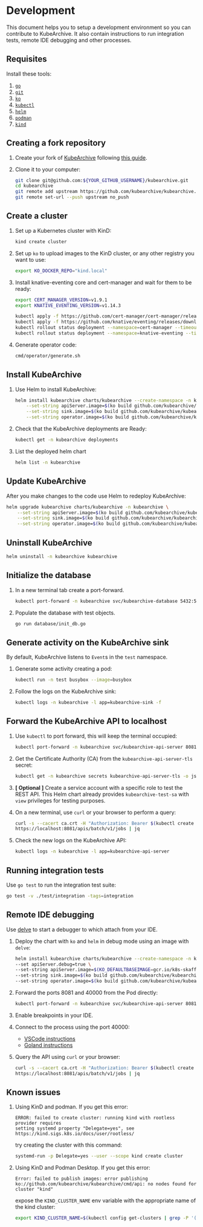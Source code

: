 # Development

This document helps you to setup a development environment so you can contribute
to KubeArchive. It also contain instructions to run integration tests, remote IDE
debugging and other processes.

## Requisites

Install these tools:

1. [`go`](https://golang.org/doc/install)
1. [`git`](https://help.github.com/articles/set-up-git/)
1. [`ko`](https://github.com/google/ko)
1. [`kubectl`](https://kubernetes.io/docs/tasks/tools/install-kubectl/)
1. [`helm`](https://helm.sh/docs/intro/install/)
1. [`podman`](https://podman.io/docs/installation)
1. [`kind`](https://kind.sigs.k8s.io/docs/user/quick-start/)

## Creating a fork repository

1. Create your fork of [KubeArchive](https://github.com/kubearchive/kubearchive)
  following [this guide](https://help.github.com/articles/fork-a-repo/).
1. Clone it to your computer:
  
    ```bash
    git clone git@github.com:${YOUR_GITHUB_USERNAME}/kubearchive.git
    cd kubearchive
    git remote add upstream https://github.com/kubearchive/kubearchive.git
    git remote set-url --push upstream no_push
    ```

## Create a cluster

1. Set up a Kubernetes cluster with KinD:
    ```bash
    kind create cluster
    ```

1. Set up `ko` to upload images to the KinD cluster, or any other registry you
  want to use:
    ```bash
    export KO_DOCKER_REPO="kind.local"
    ```

1. Install knative-eventing core and cert-manager and wait for them to be ready:
    ```bash
    export CERT_MANAGER_VERSION=v1.9.1
    export KNATIVE_EVENTING_VERSION=v1.14.3

    kubectl apply -f https://github.com/cert-manager/cert-manager/releases/download/${CERT_MANAGER_VERSION}/cert-manager.yaml
    kubectl apply -f https://github.com/knative/eventing/releases/download/knative-${KNATIVE_EVENTING_VERSION}/eventing-core.yaml
    kubectl rollout status deployment --namespace=cert-manager --timeout=30s
    kubectl rollout status deployment --namespace=knative-eventing --timeout=30s
    ```

1. Generate operator code:
    ```bash
    cmd/operator/generate.sh
    ```

## Install KubeArchive

1. Use Helm to install KubeArchive:
   ```bash
   helm install kubearchive charts/kubearchive --create-namespace -n kubearchive \
       --set-string apiServer.image=$(ko build github.com/kubearchive/kubearchive/cmd/api) \
       --set-string sink.image=$(ko build github.com/kubearchive/kubearchive/cmd/sink) \
       --set-string operator.image=$(ko build github.com/kubearchive/kubearchive/cmd/operator)
   ```
1. Check that the KubeArchive deployments are Ready:
   ```bash
   kubectl get -n kubearchive deployments
   ```
   
1. List the deployed helm chart
   ```bash
   helm list -n kubearchive  
   ```

## Update KubeArchive

After you make changes to the code use Helm to redeploy KubeArchive:

```bash
helm upgrade kubearchive charts/kubearchive -n kubearchive \
    --set-string apiServer.image=$(ko build github.com/kubearchive/kubearchive/cmd/api) \
    --set-string sink.image=$(ko build github.com/kubearchive/kubearchive/cmd/sink) \
    --set-string operator.image=$(ko build github.com/kubearchive/kubearchive/cmd/operator)
```

## Uninstall KubeArchive

```bash
helm uninstall -n kubearchive kubearchive
```

## Initialize the database

1.  In a new terminal tab create a port-forward.
    ```bash
    kubectl port-forward -n kubearchive svc/kubearchive-database 5432:5432
    ```
2.  Populate the database with test objects.
    ```bash
    go run database/init_db.go
    ```

## Generate activity on the KubeArchive sink

By default, KubeArchive listens to `Event`s in the `test` namespace.

1. Generate some activity creating a pod:
    ```bash
    kubectl run -n test busybox --image=busybox
    ```
1. Follow the logs on the KubeArchive sink:
    ```bash
    kubectl logs -n kubearchive -l app=kubearchive-sink -f
    ```

## Forward the KubeArchive API to localhost

1. Use `kubectl` to port forward, this will keep the terminal occupied:
    ```bash
    kubectl port-forward -n kubearchive svc/kubearchive-api-server 8081:8081
    ```
1. Get the Certificate Authority (CA) from the `kubearchive-api-server-tls` secret:
    ```bash
    kubectl get -n kubearchive secrets kubearchive-api-server-tls -o jsonpath='{.data.ca\.crt}' | base64 -d > ca.crt
    ```
   
1. **[ Optional ]** Create a service account with a specific role to test the REST API.
   This Helm chart already provides `kubearchive-test-sa` with `view` privileges for testing purposes.
    
1. On a new terminal, use `curl` or your browser to perform a query:
    ```bash
    curl -s --cacert ca.crt -H "Authorization: Bearer $(kubectl create token kubearchive-test -n kubearchive)" \
   https://localhost:8081/apis/batch/v1/jobs | jq
    ```

1. Check the new logs on the KubeArchive API:
    ```bash
    kubectl logs -n kubearchive -l app=kubearchive-api-server
    ```

## Running integration tests

Use `go test` to run the integration test suite:
```bash
go test -v ./test/integration -tags=integration
```

## Remote IDE debugging

Use [delve](https://golangforall.com/en/post/go-docker-delve-remote-debug.html)
to start a debugger to which attach from your IDE.

1. Deploy the chart with `ko` and `helm` in debug mode using an image with `delve`:
   ```bash
   helm install kubearchive charts/kubearchive --create-namespace -n kubearchive \ 
   --set apiServer.debug=true \
   --set-string apiServer.image=$(KO_DEFAULTBASEIMAGE=gcr.io/k8s-skaffold/skaffold-debug-support/go:latest ko build --disable-optimizations github.com/kubearchive/kubearchive/cmd/api) \
   --set-string sink.image=$(ko build github.com/kubearchive/kubearchive/cmd/sink) \
   --set-string operator.image=$(ko build github.com/kubearchive/kubearchive/cmd/operator)
   ```

1. Forward the ports 8081 and 40000 from the Pod directly:
   ```bash
   kubectl port-forward -n kubearchive svc/kubearchive-api-server 8081:8081 40000:40000
   ```
1. Enable breakpoints in your IDE.
1. Connect to the process using the port 40000:
   * [VSCode instructions](https://golangforall.com/en/post/go-docker-delve-remote-debug.html#visual-studio-code)
   * [Goland instructions](https://golangforall.com/en/post/go-docker-delve-remote-debug.html#goland-ide)
1. Query the API using `curl` or your browser:
   ```bash
   curl -s --cacert ca.crt -H "Authorization: Bearer $(kubectl create token kubearchive-test -n kubearchive)" \
   https://localhost:8081/apis/batch/v1/jobs | jq
   ```

## Known issues

1. Using KinD and podman. If you get this error:
    ```
    ERROR: failed to create cluster: running kind with rootless provider requires
    setting systemd property "Delegate=yes", see https://kind.sigs.k8s.io/docs/user/rootless/
    ```
    try creating the cluster with this command:
    ```bash
    systemd-run -p Delegate=yes --user --scope kind create cluster
    ```
1. Using KinD and Podman Desktop. If you get this error:
   ```
   Error: failed to publish images: error publishing 
   ko://github.com/kubearchive/kubearchive/cmd/api: no nodes found for cluster "kind"
   ```
   expose the `KIND_CLUSTER_NAME` env variable with the appropriate name of the kind cluster:
   ```bash
   export KIND_CLUSTER_NAME=$(kubectl config get-clusters | grep -P '(?<=kind-).*' -o)
   ```
